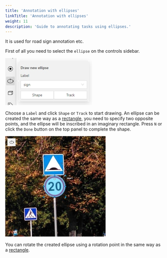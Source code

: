 ```yaml
---
title: 'Annotation with ellipses'
linkTitle: 'Annotation with ellipses'
weight: 11
description: 'Guide to annotating tasks using ellipses.'
---
```


It is used for road sign annotation etc.

First of all you need to select the `ellipse` on the controls sidebar.

![](/images/image239.jpg)

Choose a `Label` and click `Shape` or `Track` to start drawing. An ellipse can be created the same way as
a [rectangle](/docs/manual/advanced/annotation-with-rectangles/), you need to specify two opposite points,
and the ellipse will be inscribed in an imaginary rectangle. Press `N` or click the `Done` button on the top panel
to complete the shape.

![](/images/image240_mapillary_vistas.jpg)

You can rotate the created ellipse using a rotation point in the same way as
a [rectangle](/docs/manual/advanced/annotation-with-rectangles/#rotation-rectangle).
